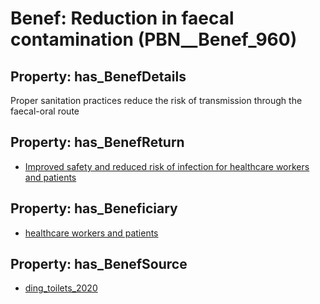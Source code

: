 # Benef: __Reduction in faecal contamination__ (PBN__Benef_960)

## Property: has_BenefDetails

Proper sanitation practices reduce the risk of transmission through the faecal-oral route

## Property: has_BenefReturn

* [Improved safety and reduced risk of infection for healthcare workers and patients](../BenefReturn/PBN__BenefReturn_1055)

## Property: has_Beneficiary

* [healthcare workers and patients](../Stakeholder/PBN__Stakeholder_215)

## Property: has_BenefSource

* [ding_toilets_2020](../Article/PBN__Article_196)

